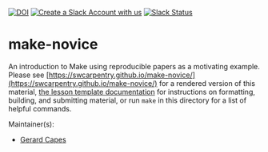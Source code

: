 [![DOI](https://zenodo.org/badge/DOI/10.5281/zenodo.3265286.svg)](https://doi.org/10.5281/zenodo.3265286)
[![Create a Slack Account with us](https://img.shields.io/badge/Create_Slack_Account-The_Carpentries-071159.svg)](https://swc-slack-invite.herokuapp.com/)
[![Slack Status](https://img.shields.io/badge/Slack_Channel-swc--make-E01563.svg)](https://swcarpentry.slack.com/messages/C9X2YCPT5)

# make-novice

An introduction to Make using reproducible papers as a motivating example.
Please see [https://swcarpentry.github.io/make-novice/](https://swcarpentry.github.io/make-novice/) for a rendered version
of this material, [the lesson template documentation][lesson-example]
for instructions on formatting, building, and submitting material,
or run `make` in this directory for a list of helpful commands.

Maintainer(s):

- [Gerard Capes][capes-gerard]

[lesson-example]: https://swcarpentry.github.com/lesson-example/
[capes-gerard]: https://carpentries.org/instructors/#gcapes



